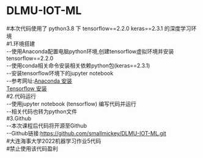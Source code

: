 # DLMU-IOT-ML  
#本次代码使用了 python3.8 下 tensorflow==2.2.0 keras==2.3.1 的深度学习环境  
#1.环境搭建  
--使用Anaconda配置电脑python环境,创建tensorflow虚拟环境并安装tensorflow==2.2.0  
--使用conda相关命令安装相关依赖python包(keras==2.3.1)  
--安装tensorflow环境下的jupyter notebook  
--参考网址:[Anaconda 安装](https://blog.csdn.net/weixin_42855758/article/details/122795125)  
[Tensorflow 安装](https://zhuanlan.zhihu.com/p/84568790)  
#2.代码运行  
--使用jupyter notebook (tensorflow) 编写代码并运行  
--相关代码也转为python文件  
#3.Github  
--本次课程后代码将开源至Github  
--Github链接:<https://github.com/smallmickey/DLMU-IOT-ML.git>  
#大连海事大学2022机器学习作业5代码   
#禁止使用该代码盈利
